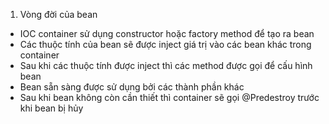 1. Vòng đời của bean
- IOC container sử dụng constructor hoặc factory method để tạo ra bean
- Các thuộc tính của bean sẽ được inject giá trị vào các bean khác trong container
- Sau khi các thuộc tính được inject thì các method được gọi để cấu hình bean
- Bean sẵn sàng được sử dụng bởi các thành phần khác
- Sau khi bean không còn cần thiết thì container sẽ gọi @Predestroy trước khi bean bị hủy
